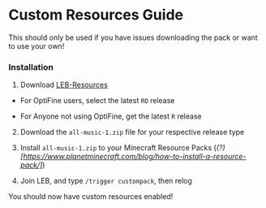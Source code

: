 # Custom Resources Guide

This should only be used if you have issues downloading the pack or want to use your own!

### Installation

1. Download [LEB-Resources](https://github.com/DBTDerpbox/LEB-Resources/releases)

* For OptiFine users, select the latest `RO` release

* For Anyone not using OptiFine, get the latest `R` release

2. Download the `all-music-1.zip` file for your respective release type

3. Install `all-music-1.zip` to your Minecraft Resource Packs (*(?)[https://www.planetminecraft.com/blog/how-to-install-a-resource-pack/]*)

4. Join LEB, and type `/trigger custompack`, then relog

You should now have custom resources enabled!
